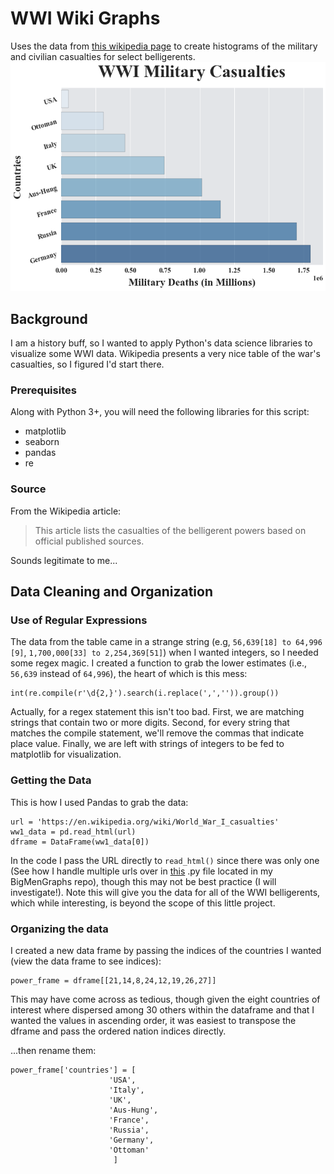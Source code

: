 # WWI Wiki Graphs

Uses the data from [this wikipedia page](https://en.wikipedia.org/wiki/World_War_I_casualties) to create histograms 
of the military and civilian casualties for select belligerents.
![miliGraph](https://github.com/dacrands/ww1WikiGraphs/blob/master/mili-graph.png)
## Background
I am a history buff, so I wanted to apply Python's data science libraries to visualize some WWI data.
Wikipedia presents a very nice table of the war's casualties, so I figured I'd start there.

### Prerequisites
Along with Python 3+, you will need the following libraries for this script:
* matplotlib
* seaborn
* pandas
* re

### Source
From the Wikipedia article:
  >This article lists the casualties of the belligerent powers based on official published sources.
 
Sounds legitimate to me...
## Data Cleaning and Organization
### Use of Regular Expressions
The data from the table came in a strange string (e.g, ```56,639[18] to 64,996 [9]```, ```1,700,000[33] to
2,254,369[51]```) when I wanted integers, so I needed some regex magic.
I created a function to grab the lower estimates (i.e., ```56,639``` instead of ```64,996```), the heart of which is this mess:
```
int(re.compile(r'\d{2,}').search(i.replace(',','')).group())
```
Actually, for a regex statement this isn't too bad. First, we are matching strings that contain two or more digits. Second, for every string that matches the compile statement, we'll remove the commas that indicate place value. Finally, we are left with strings of integers to be fed to matplotlib for visualization.
### Getting the Data
This is how I used Pandas to grab the data: 

```
url = 'https://en.wikipedia.org/wiki/World_War_I_casualties'
ww1_data = pd.read_html(url)
dframe = DataFrame(ww1_data[0])
```
In the code I pass the URL directly to ```read_html()``` since there was only one (See how I handle multiple urls over in [this](https://github.com/dacrands/BigMenGraphs/blob/master/basketball_ref_data.py) .py file located in my BigMenGraphs repo), though this may not be best practice (I will investigate!).
Note this will give you the data for all of the WWI belligerents, which while interesting, is beyond the scope of this little project.

### Organizing the data
I created a new data frame by passing the indices of the countries I wanted (view the data frame to see indices):
```
power_frame = dframe[[21,14,8,24,12,19,26,27]]
```

This may have come across as tedious, though given the eight countries of interest where dispersed among 30 others within the dataframe and that I wanted the values in ascending order, it was easiest to transpose the dframe and pass the ordered nation indices directly.

...then rename them:
```
power_frame['countries'] = [
                      'USA',
                      'Italy',
                      'UK',
                      'Aus-Hung',
                      'France',
                      'Russia',
                      'Germany',
                      'Ottoman'
                       ]
```



